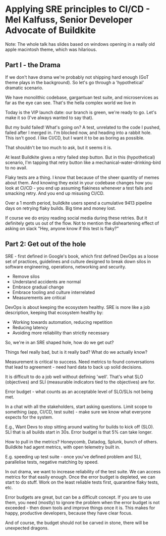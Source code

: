 # Applying SRE principles to CI/CD - Mel Kalfuss, Senior Developer Advocate of Buildkite

Note: The whole talk has slides based on windows opening in a really old apple macintosh theme, which was hilarious.

## Part I - the Drama

If we don't have drama we're probably not shipping hard enough (GoT theme plays in the background). So let's go through a 'hypothetical' dramatic scenario.

We have monolithic codebase, gargantuan test suite, and microservices as far as the eye can see. That's the hella complex world we live in

Today is the VIP launch date: our branch is green, we're ready to go. Let's make it so (I've always wanted to say that).

But my build failed! What's going on? A test, unrelated to the code I pushed, failed after I merged in. I'm blocked now, and heading into a rabbit hole. This isn't good. I like CI/CD, but I want it to be as boring as possible.

That shouldn't be too much to ask, but it seems it is.

At least Buildkite gives a retry failed step button. But in this (hypothetical) scenario, I'm tapping that retry button like a mechanical-water-drinking-bird to no avail.

Flaky tests are a thing. I know that because of the sheer quantity of memes about them. And knowing they exist in your codebase changes how you look at CI/CD - you end up assuming flakiness whenever a test fails and smacking retry. And you end up misusing CI/CD.

Over a 1 month period, buildkite users spend a cumulative 9413 pipeline days on retrying flaky builds. Big time and money lost.

If course we do enjoy reading social media during these retries. But it definitely gets us out of the flow. Not to mention the disheartening effect of asking on slack "Hey, anyone know if this test is flaky?"

## Part 2: Get out of the hole

SRE - first defined in Google's book, which first defined DevOps as a loose set of practices, guidelines and culture designed to break down silos in software engineering, operations, networking and security.

- Remove silos
- Understand accidents are normal
- Embrace gradual change
- Embrace tooling and culture interrelated
- Measurements are critical

DevOps is about keeping the ecosystem healthy. SRE is more like a job description, keeping that ecosystem healthy by:

- Working towards automation, reducing repetition
- Reducing latency
- Avoiding more reliability than strictly necessary

So, we're in an SRE shaped hole, how do we get out?

Things feel really bad, but is it really bad? What do we actually know?

Measurement is critical to success. Need metrics to found conversations that lead to agreement - need hard data to back up solid decisions.

It is difficult to do a job well without defining 'well'. That's what SLO (objectives) and SLI (measurable indicators tied to the objectives) are for.

Error budget - what counts as an acceptable level of SLO/SLIs not being met.

In a chat with all the stakeholders, start asking questions. Limit scope to something (app, CI/CD, test suite) - make sure we know what everyone expects for the system.

E.g., Want Devs to stop sitting around waiting for builds to kick off (SLO). SLI that is all builds start in 30s. Error budget is that 5% can take longer.

How to pull in the metrics? Honeycomb, Datadog, Splunk, bunch of others. Buildkite had agent metrics, with open telemetry built in.

E.g. speeding up test suite - once you've defined problem and SLI, parallelise tests, negative matching by speed.

In out drama, we want to increase reliability of the test suite. We can access metrics for that easily enough. Once the error budget is depleted, we can start to do stuff. Work on the least reliable tests first, quarantine flaky tests, etc.

Error budgets are great, but can be a difficult concept. If you are to use them, you need (mostly) to ignore the problem when the error budget is not exceeded - then down tools and improve things once it is. This makes for happy, productive developers, because they have clear focus.

And of course, the budget should not be carved in stone, there will be unexpected dragons.
